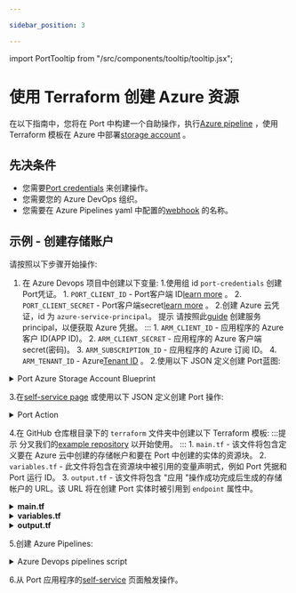```yaml
---

sidebar_position: 3

---
```


import PortTooltip from "/src/components/tooltip/tooltip.jsx";

# 使用 Terraform 创建 Azure 资源

在以下指南中，您将在 Port 中构建一个自助操作，执行[Azure pipeline](/create-self-service-experiences/setup-backend/azure-pipeline/azure-pipeline.md) ，使用 Terraform 模板在 Azure 中部署[storage account](https://learn.microsoft.com/en-us/azure/storage/common/storage-account-overview) 。

## 先决条件

* 您需要[Port credentials](/build-your-software-catalog/sync-data-to-catalog/api/api.md#find-your-port-credentials) 来创建操作。
* 您需要您的 Azure DevOps 组织。
* 您需要在 Azure Pipelines yaml 中配置的[webhook](/create-self-service-experiences/setup-backend/azure-pipeline/#define-incoming-webhook-in-azure) 的名称。

## 示例 - 创建存储账户

请按照以下步骤开始操作: 

1. 在 Azure Devops 项目中创建以下变量: 
    1.使用组 id `port-credentials` 创建Port凭证。
        1. `PORT_CLIENT_ID` - Port客户端 ID[learn more](/build-your-software-catalog/sync-data-to-catalog/api/#get-api-token) 。
        2. `PORT_CLIENT_SECRET` - Port客户端secret[learn more](/build-your-software-catalog/sync-data-to-catalog/api/#get-api-token) 。
    2.创建 Azure 云凭证，id 为 `azure-service-principal`。
     提示
     请按照此[guide](https://learn.microsoft.com/en-us/azure/developer/terraform/get-started-cloud-shell-bash?tabs=bash#create-a-service-principal) 创建服务 principal，以便获取 Azure 凭据。
     :::
        1. `ARM_CLIENT_ID` - 应用程序的 Azure 客户 ID(APP ID)。
        2. `ARM_CLIENT_SECRET` - 应用程序的 Azure 客户端secret(密码)。
        3. `ARM_SUBSCRIPTION_ID` - 应用程序的 Azure 订阅 ID。
        4. `ARM_TENANT_ID` - Azure[Tenant ID](https://learn.microsoft.com/en-us/azure/azure-portal/get-subscription-tenant-id) 。
2.使用以下 JSON 定义创建 Port<PortTooltip id="blueprint">蓝图</PortTooltip>: 

<details>
   <summary>Port Azure Storage Account Blueprint</summary>
   :::note
   Keep in mind that this can be any blueprint you require; the provided example is just for reference.
   :::

```json showLineNumbers
{
    "identifier": "azureStorage",
    "title": "Azure Storage Account",
    "icon": "Azure",
    "schema": {
        "properties": {
            "storage_name": {
                "title": "Account Name",
                "type": "string",
                "minLength": 3,
                "maxLength": 63,
                "icon": "DefaultProperty"
            },
            "storage_location": {
                "icon": "DefaultProperty",
                "title": "Location",
                "type": "string"
            },
            "url": {
                "title": "URL",
                "format": "url",
                "type": "string",
                "icon": "DefaultProperty"
            }
        },
        "required": [
            "storage_name",
            "storage_location"
        ]
    },
    "mirrorProperties": {},
    "calculationProperties": {},
    "relations": {}
}
```

  </details>

3.在[self-service page](https://app.getport.io/self-serve) 或使用以下 JSON 定义创建 Port 操作: 

<details>

  <summary>Port Action</summary>
   :::tip
- `<AZURE-DEVOPS-ORG>` - your Azure DevOps organization name, can be found in your Azure DevOps URL: `https://dev.azure.com/{AZURE-DEVOPS-ORG}`;
- `<AZURE-DEVOPS-WEBHOOK-NAME>` - the name you gave to the webhook resource in the Azure yaml pipeline file.

:::

```json showLineNumbers
{
    "identifier": "azure_pipelines_create_azure",
    "title": "Azure Pipelines Create Azure",
    "icon": "Azure",
    "userInputs": {
    "properties": {
        "storage_name": {
            "icon": "Azure",
            "title": "Storage Name",
            "description": "The Azure Storage Account",
            "type": "string"
        },
        "storage_location": {
            "title": "Storage Location",
            "icon": "Azure",
            "type": "string",
            "default": "westus2"
        }
    },
    "required": [
        "storage_name"
    ],
    "order": [
        "storage_name",
        "storage_location"
    ]
    },
    "invocationMethod": {
        "type": "AZURE-DEVOPS",
        "webhook": "<AZURE-DEVOPS-WEBHOOK-NAME>",
        "org": "<AZURE-DEVOPS-ORG>"
    },
    "trigger": "CREATE",
    "description": "Use azure pipelines to terraform an azure resource ",
    "requiredApproval": false,
}
```

</details>

4.在 GitHub 仓库根目录下的 `terraform` 文件夹中创建以下 Terraform 模板: 
 :::提示
 分叉我们的[example repository](https://github.com/port-labs/pipelines-terraform-azure) 以开始使用。
 :::
    1. `main.tf` - 该文件将包含定义要在 Azure 云中创建的存储帐户和要在 Port 中创建的实体的资源块。
    2. `variables.tf` - 此文件将包含在资源块中被引用的变量声明式，例如 Port 凭据和 Port 运行 ID。
    3. `output.tf` - 该文件将包含 "应用 "操作成功完成后生成的存储帐户的 URL。该 URL 将在创建 Port 实体时被引用到 `endpoint` 属性中。

<details>
  <summary><b>main.tf</b></summary>

```hcl showLineNumbers title="main.tf"
terraform {
    required_providers {
        azurerm = {
            source  = "hashicorp/azurerm"
            version = "~> 3.0.2"
        }
        port = {
            source  = "port-labs/port-labs"
            version = "~> 1.0.0"
        }
    }

    required_version = ">= 1.1.0"
}

provider "azurerm" {

    features {}
}

provider "port" {
    client_id = var.port_client_id
    secret    = var.port_client_secret
}

resource "azurerm_storage_account" "storage_account" {
    name                = var.storage_account_name
    resource_group_name = var.resource_group_name

    location                 = var.location
    account_tier             = "Standard"
    account_replication_type = "LRS"
    account_kind             = "StorageV2"
}

resource "port_entity" "azure_storage_account" {
    count      = length(azurerm_storage_account.storage_account) > 0 ? 1 : 0
    identifier = var.storage_account_name
    title      = var.storage_account_name
    blueprint  = "azureStorage"
    run_id     = var.port_run_id
    properties = {
        string_props = {
        "storage_name"     = var.storage_account_name,
        "storage_location" = var.location,
        "endpoint"         = azurerm_storage_account.storage_account.primary_web_endpoint
        }
    }

    depends_on = [azurerm_storage_account.storage_account]
}
```

</details>

<details>

  <summary><b>variables.tf</b></summary>
  :::note
  Replace the default `resource_group_name` with a resource group from your Azure account. Check this [guide](https://learn.microsoft.com/en-us/azure/azure-resource-manager/management/manage-resource-groups-portal) to find your resource groups. You may also wish to set the default values of other variables.
  :::

```hcl showLineNumbers title="variables.tf"
variable "resource_group_name" {
    type        = string
    default     = "myTFResourceGroup"
    description = "RG name in Azure"
}

variable "location" {
    type        = string
    default     = "westus2"
    description = "RG location in Azure"
}

variable "storage_account_name" {
    type        = string
    description = "Storage Account name in Azure"
    default     = "demo"
}

variable "port_run_id" {
    type        = string
    description = "The runID of the action run that created the entity"
}

variable "port_client_id" {
    type        = string
    description = "The Port client ID"
}

variable "port_client_secret" {
    type        = string
    description = "The Port client secret"
}
```

</details>

<details>
<summary><b>output.tf</b></summary>

```hcl showLineNumbers title="output.tf"
output "endpoint_url" {
    value = azurerm_storage_account.storage_account.primary_web_endpoint
}
```

</details>

5.创建 Azure Pipelines: 

<details>

<summary>Azure Devops pipelines script</summary>

```yaml showLineNumbers title="azure-pipelines.yml"
trigger: none

pool:
  vmImage: "ubuntu-latest"

resources:
  webhooks:
    - webhook: PortWebhook
      connection: PortWebhook

variables:
  - group: port-credentials
  - group: azure-service-principal
  - name: STORAGE_NAME
    value: ${{ parameters.PortWebhook.payload.properties.storage_name }}
  - name: STORAGE_LOCATION
    value: ${{ parameters.PortWebhook.payload.properties.storage_location }}
  - name: PORT_RUN_ID
    value: ${{ parameters.PortWebhook.context.runId }}

jobs:
- job: DeployJob
  displayName: 'Deploy to Azure and Port'
  steps:
  - checkout: self
    displayName: 'Checkout repository'

  - bash: |
      startedAt=$(date -u +%Y-%m-%dT%H:%M:%S.000Z)
      echo "##vso[task.setvariable variable=startedAt]$startedAt"
      echo "Started at $startedAt"
    displayName: 'Set Start Time'

  - script: |
      sudo apt-get update
      sudo apt-get install -y jq
    displayName: Install jq

  - script: |
      accessToken=$(curl -X POST \
            -H 'Content-Type: application/json' \
            -d '{"clientId": "$(PORT_CLIENT_ID)", "clientSecret": "$(PORT_CLIENT_SECRET)"}' \
            -s 'https://api.getport.io/v1/auth/access_token' | jq -r '.accessToken')
      echo "##vso[task.setvariable variable=accessToken;isOutput=true]$accessToken"
    displayName: 'Fetch Access Token and Run ID'
    name: getToken

  - bash: |      
      terraform init -input=false
    displayName: 'Initialize configuration'
    failOnStderr: true
    workingDirectory: 'terraform'

  - script: |
      terraform validate
    displayName: 'Terraform Validate'
    workingDirectory: 'terraform'

  - script: |
      tf_plan_and_apply() {
          local plan_type=$1
          local target_option=""

          if [ "$plan_type" == "azure" ]; then
            target_option="-target=azurerm_storage_account.storage_account"
          fi

          terraform plan \
            -input=false \
            -out=tf${plan_type}-${BUILD_BUILDNUMBER}.tfplan \
            -var="storage_account_name=${STORAGE_NAME}" \
            -var="location=${STORAGE_LOCATION}" \
            $target_option

          terraform apply -auto-approve -input=false tf${plan_type}-${BUILD_BUILDNUMBER}.tfplan
      }

      tf_plan_and_apply azure
      tf_plan_and_apply port
    displayName: 'Terraform changes to Azure and Port'
    workingDirectory: 'terraform'
    env:
      TF_VAR_resource_group_name: arete-resources
      TF_VAR_port_client_id: $(PORT_CLIENT_ID)
      TF_VAR_port_client_secret: $(PORT_CLIENT_SECRET)
      TF_VAR_port_run_id: $(PORT_RUN_ID)

  - script: |
      completedAt=$(date -u +%Y-%m-%dT%H:%M:%S.000Z)
      terraform_output=$(terraform output endpoint_url | sed 's/"//g')
      echo ${terraform_output}

      curl -X PATCH \
        -H 'Content-Type: application/json' \
        -H 'Authorization: Bearer $(getToken.accessToken)' \
        -d '{
            "status": "SUCCESS",
            "message": {"run_status":"Completed resource creation at $(completedAt)", "url":"$(terraform_output)" }
          }' \
        "https://api.getport.io/v1/actions/runs/$(PORT_RUN_ID)"
    displayName: 'Update Run Status'
    workingDirectory: 'terraform'
```

</details>

6.从 Port 应用程序的[self-service](https://app.getport.io/self-serve) 页面触发操作。
